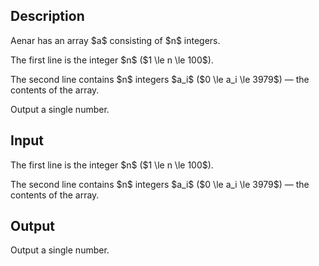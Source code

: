 ## Description

<div><p>Aenar has an array $a$ consisting of $n$ integers.</p></div><div class="input-specification"><p>The first line is the integer $n$ ($1 \le n \le 100$).</p><p>The second line contains $n$ integers $a_i$ ($0 \le a_i \le 3979$)&nbsp;— the contents of the array.</p></div><div class="output-specification"><p>Output a single number.</p></div>

## Input

<p>The first line is the integer $n$ ($1 \le n \le 100$).</p><p>The second line contains $n$ integers $a_i$ ($0 \le a_i \le 3979$)&nbsp;— the contents of the array.</p>

## Output

<p>Output a single number.</p>
